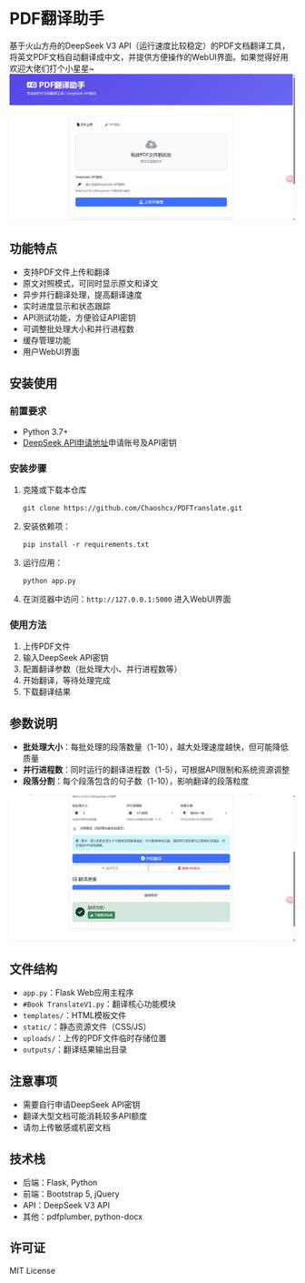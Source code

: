 # PDF翻译助手

基于火山方舟的DeepSeek V3 API（运行速度比较稳定）的PDF文档翻译工具，将英文PDF文档自动翻译成中文，并提供方便操作的WebUI界面。如果觉得好用欢迎大佬们打个小星星~
![效果预览](asset/demo.png)
## 功能特点

- 支持PDF文件上传和翻译
- 原文对照模式，可同时显示原文和译文
- 异步并行翻译处理，提高翻译速度
- 实时进度显示和状态跟踪
- API测试功能，方便验证API密钥
- 可调整批处理大小和并行进程数
- 缓存管理功能
- 用户WebUI界面

## 安装使用

### 前置要求

- Python 3.7+
- [DeepSeek API申请地址](https://console.volcengine.com/ark)申请账号及API密钥

### 安装步骤

1. 克隆或下载本仓库
   ```
   git clone https://github.com/Chaoshcx/PDFTranslate.git
   ```
2. 安装依赖项：
   ```
   pip install -r requirements.txt
   ```
3. 运行应用：
   ```
   python app.py
   ```
4. 在浏览器中访问：`http://127.0.0.1:5000` 进入WebUI界面

### 使用方法

1. 上传PDF文件
2. 输入DeepSeek API密钥
3. 配置翻译参数（批处理大小、并行进程数等）
4. 开始翻译，等待处理完成
5. 下载翻译结果

## 参数说明

- **批处理大小**：每批处理的段落数量（1-10），越大处理速度越快，但可能降低质量
- **并行进程数**：同时运行的翻译进程数（1-5），可根据API限制和系统资源调整
- **段落分割**：每个段落包含的句子数（1-10），影响翻译的段落粒度

![效果预览](asset/demo2.png)

## 文件结构

- `app.py`：Flask Web应用主程序
- `#Book TranslateV1.py`：翻译核心功能模块
- `templates/`：HTML模板文件
- `static/`：静态资源文件（CSS/JS）
- `uploads/`：上传的PDF文件临时存储位置
- `outputs/`：翻译结果输出目录

## 注意事项

- 需要自行申请DeepSeek API密钥
- 翻译大型文档可能消耗较多API额度
- 请勿上传敏感或机密文档

## 技术栈

- 后端：Flask, Python
- 前端：Bootstrap 5, jQuery
- API：DeepSeek V3 API
- 其他：pdfplumber, python-docx

## 许可证

MIT License 
